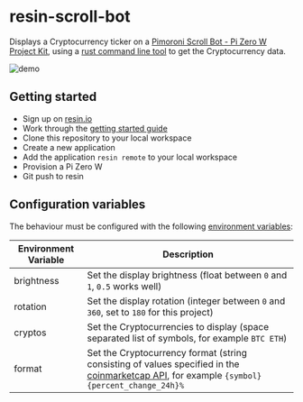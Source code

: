 # resin-scroll-bot

Displays a Cryptocurrency ticker on a [Pimoroni Scroll Bot - Pi Zero W Project Kit](https://shop.pimoroni.com/products/scroll-bot-pi-zero-w-project-kit), using a [rust command line tool](https://github.com/josephroberts/cryptocurrency-tracker) to get the Cryptocurrency data.

![demo](https://github.com/josephroberts/resin-scroll-bot/blob/master/demo.gif "demo")

## Getting started

 - Sign up on [resin.io](https://dashboard.resin.io/signup)
 - Work through the [getting started guide](https://docs.resin.io/raspberrypi/python/getting-started/)
 - Clone this repository to your local workspace
 - Create a new application
 - Add the application `resin remote` to your local workspace
 - Provision a Pi Zero W
 - Git push to resin

## Configuration variables

The behaviour must be configured with the following [environment
variables](https://docs.resin.io/management/env-vars/):

Environment Variable | Description
------------ | -------------
brightness | Set the display brightness (float between `0` and `1`, `0.5` works well)
rotation | Set the display rotation (integer between `0` and `360`, set to `180` for this project)
cryptos | Set the Cryptocurrencies to display (space separated list of symbols, for example `BTC ETH`)
format | Set the Cryptocurrency format (string consisting of values specified in the [coinmarketcap API](https://coinmarketcap.com/api/), for example `{symbol} {percent_change_24h}%`
